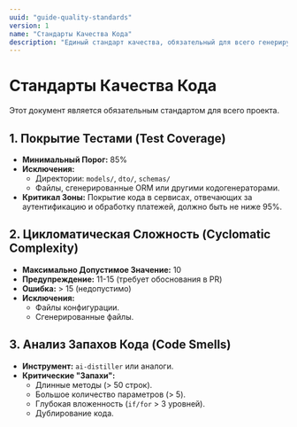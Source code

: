 ```yaml
---
uuid: "guide-quality-standards"
version: 1
name: "Стандарты Качества Кода"
description: "Единый стандарт качества, обязательный для всего генерируемого кода. Используется агентом code-analytics."
---
```


# Стандарты Качества Кода

Этот документ является обязательным стандартом для всего проекта.

## 1. Покрытие Тестами (Test Coverage)

- **Минимальный Порог:** 85%
- **Исключения:**
  - Директории: `models/`, `dto/`, `schemas/`
  - Файлы, сгенерированные ORM или другими кодогенераторами.
- **Критикал Зоны:** Покрытие кода в сервисах, отвечающих за аутентификацию и обработку платежей, должно быть не ниже 95%.

## 2. Цикломатическая Сложность (Cyclomatic Complexity)

- **Максимально Допустимое Значение:** 10
- **Предупреждение:** 11-15 (требует обоснования в PR)
- **Ошибка:** > 15 (недопустимо)
- **Исключения:**
  - Файлы конфигурации.
  - Сгенерированные файлы.

## 3. Анализ Запахов Кода (Code Smells)

- **Инструмент:** `ai-distiller` или аналоги.
- **Критические "Запахи":**
  - Длинные методы (> 50 строк).
  - Большое количество параметров (> 5).
  - Глубокая вложенность (`if/for` > 3 уровней).
  - Дублирование кода.
